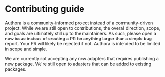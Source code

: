 # Contributing guide

Authora is a community-informed project instead of a community-driven project. While we are still open to contributions, the overall direction, scope, and goals are ultimately still up to the maintainers. As such, please open a new issue instead of creating a PR for anything larger than a simple bug report. Your PR will likely be rejected if not. Authora is intended to be limited in scope and simple.

We are currently not accepting any new adapters that requires publishing a new package. We're still open to adapters that can be added to existing packages.
